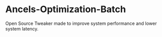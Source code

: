 # Ancels-Optimization-Batch
Open Source Tweaker made to improve system performance and lower system latency.
